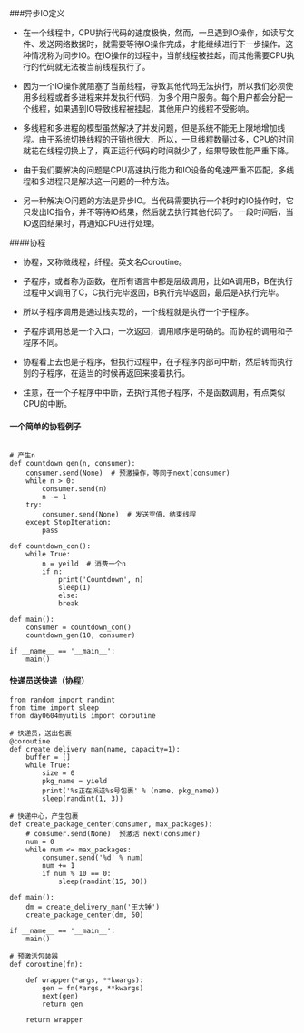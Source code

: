 ﻿###异步IO定义
* 在一个线程中，CPU执行代码的速度极快，然而，一旦遇到IO操作，如读写文件、发送网络数据时，就需要等待IO操作完成，才能继续进行下一步操作。这种情况称为同步IO。在IO操作的过程中，当前线程被挂起，而其他需要CPU执行的代码就无法被当前线程执行了。

* 因为一个IO操作就阻塞了当前线程，导致其他代码无法执行，所以我们必须使用多线程或者多进程来并发执行代码，为多个用户服务。每个用户都会分配一个线程，如果遇到IO导致线程被挂起，其他用户的线程不受影响。

* 多线程和多进程的模型虽然解决了并发问题，但是系统不能无上限地增加线程。由于系统切换线程的开销也很大，所以，一旦线程数量过多，CPU的时间就花在线程切换上了，真正运行代码的时间就少了，结果导致性能严重下降。

* 由于我们要解决的问题是CPU高速执行能力和IO设备的龟速严重不匹配，多线程和多进程只是解决这一问题的一种方法。

* 另一种解决IO问题的方法是异步IO。当代码需要执行一个耗时的IO操作时，它只发出IO指令，并不等待IO结果，然后就去执行其他代码了。一段时间后，当IO返回结果时，再通知CPU进行处理。

####协程
* 协程，又称微线程，纤程。英文名Coroutine。

* 子程序，或者称为函数，在所有语言中都是层级调用，比如A调用B，B在执行过程中又调用了C，C执行完毕返回，B执行完毕返回，最后是A执行完毕。

* 所以子程序调用是通过栈实现的，一个线程就是执行一个子程序。

* 子程序调用总是一个入口，一次返回，调用顺序是明确的。而协程的调用和子程序不同。

* 协程看上去也是子程序，但执行过程中，在子程序内部可中断，然后转而执行别的子程序，在适当的时候再返回来接着执行。

* 注意，在一个子程序中中断，去执行其他子程序，不是函数调用，有点类似CPU的中断。

#### 一个简单的协程例子
```

# 产生n
def countdown_gen(n, consumer):
	consumer.send(None)  # 预激操作，等同于next(consumer)
	while n > 0:
		consumer.send(n)
		n -= 1
	try:
		consumer.send(None)  # 发送空值，结束线程
	except StopIteration:
		pass

def countdown_con():
	while True:
		n = yeild  # 消费一个n
		if n:
			print('Countdown', n)
			sleep(1)
			else:
			break

def main():
	consumer = countdown_con()
	countdown_gen(10, consumer)

if __name__ == '__main__':
    main()	
```

#### 快递员送快递（协程）
```
from random import randint
from time import sleep
from day0604myutils import coroutine

# 快递员，送出包裹
@coroutine
def create_delivery_man(name, capacity=1):
    buffer = []
    while True:
        size = 0
        pkg_name = yield
        print('%s正在派送%s号包裹' % (name, pkg_name))
        sleep(randint(1, 3))

# 快递中心，产生包裹
def create_package_center(consumer, max_packages):
    # consumer.send(None)  预激活 next(consumer)
    num = 0
    while num <= max_packages:
        consumer.send('%d' % num)
        num += 1
        if num % 10 == 0:
            sleep(randint(15, 30))

def main():
    dm = create_delivery_man('王大锤')
    create_package_center(dm, 50)

if __name__ == '__main__':
    main()
```
```
# 预激活包装器
def coroutine(fn):

    def wrapper(*args, **kwargs):
        gen = fn(*args, **kwargs)
        next(gen)
        return gen

    return wrapper
```